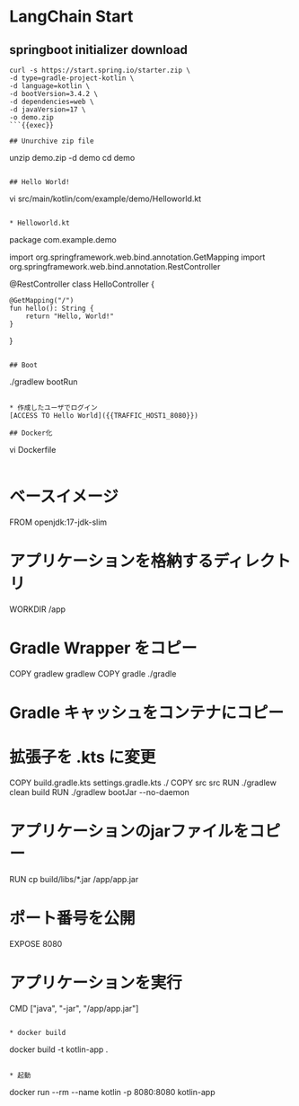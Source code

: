 # LangChain Start

## 
## springboot initializer download
```
curl -s https://start.spring.io/starter.zip \
-d type=gradle-project-kotlin \
-d language=kotlin \
-d bootVersion=3.4.2 \
-d dependencies=web \
-d javaVersion=17 \
-o demo.zip
```{{exec}}

## Unurchive zip file
```
unzip demo.zip -d demo
cd demo
```{{exec}}

## Hello World!
```
vi src/main/kotlin/com/example/demo/Helloworld.kt
```{{exec}}

* Helloworld.kt
```
package com.example.demo

import org.springframework.web.bind.annotation.GetMapping
import org.springframework.web.bind.annotation.RestController

@RestController
class HelloController {

    @GetMapping("/")
    fun hello(): String {
        return "Hello, World!"
    }
}
```{{copy}}

## Boot
```
./gradlew bootRun
```

* 作成したユーザでログイン
[ACCESS TO Hello World]({{TRAFFIC_HOST1_8080}})

## Docker化
```
vi Dockerfile
```{{exec}}

```
# ベースイメージ
FROM openjdk:17-jdk-slim

# アプリケーションを格納するディレクトリ
WORKDIR /app

# Gradle Wrapper をコピー
COPY gradlew gradlew
COPY gradle ./gradle

# Gradle キャッシュをコンテナにコピー
# 拡張子を .kts に変更
COPY build.gradle.kts settings.gradle.kts ./
COPY src src
RUN ./gradlew clean build
RUN ./gradlew bootJar --no-daemon

# アプリケーションのjarファイルをコピー
RUN cp build/libs/*.jar /app/app.jar

# ポート番号を公開
EXPOSE 8080

# アプリケーションを実行
CMD ["java", "-jar", "/app/app.jar"]
```{{copy}}

* docker build
```
docker build -t kotlin-app .
```{{exec}}

* 起動
```
docker run --rm --name kotlin -p 8080:8080 kotlin-app
```
